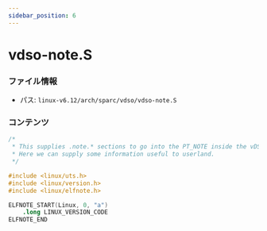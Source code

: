 ```yaml
---
sidebar_position: 6
---
```

# vdso-note.S

### ファイル情報

- パス: `linux-v6.12/arch/sparc/vdso/vdso-note.S`

### コンテンツ

```S
/*
 * This supplies .note.* sections to go into the PT_NOTE inside the vDSO text.
 * Here we can supply some information useful to userland.
 */

#include <linux/uts.h>
#include <linux/version.h>
#include <linux/elfnote.h>

ELFNOTE_START(Linux, 0, "a")
	.long LINUX_VERSION_CODE
ELFNOTE_END

```
